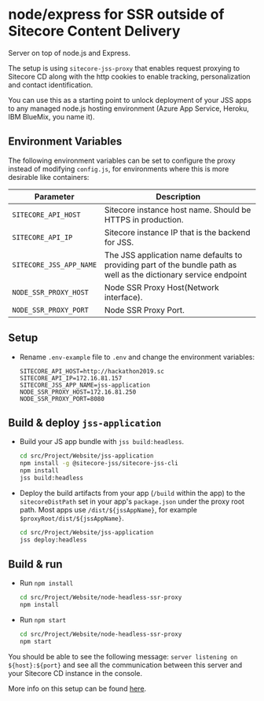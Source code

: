 # node/express for SSR outside of Sitecore Content Delivery

Server on top of node.js and Express.

The setup is using `sitecore-jss-proxy` that enables request proxying to Sitecore CD along with the http cookies to enable tracking, personalization and contact identification.

You can use this as a starting point to unlock deployment of your JSS apps to any managed node.js hosting environment (Azure App Service, Heroku, IBM BlueMix, you name it).

## Environment Variables

The following environment variables can be set to configure the proxy instead of modifying `config.js`, for environments where this is more desirable like containers:

| Parameter                              | Description                                                   |
| -------------------------------------- | ------------------------------------------------------------- |
| `SITECORE_API_HOST`                    | Sitecore instance host name. Should be HTTPS in production.   |
| `SITECORE_API_IP`                      | Sitecore instance IP that is the backend for JSS.             |
| `SITECORE_JSS_APP_NAME`                |  The JSS application name defaults to providing part of the bundle path as well as the dictionary service endpoint   |
| `NODE_SSR_PROXY_HOST`                  | Node SSR Proxy Host(Network interface).                       |
| `NODE_SSR_PROXY_PORT`                  | Node SSR Proxy Port.                                          |

## Setup

- Rename `.env-example` file to `.env` and change the environment variables:

    ```env
    SITECORE_API_HOST=http://hackathon2019.sc
    SITECORE_API_IP=172.16.81.157
    SITECORE_JSS_APP_NAME=jss-application
    NODE_SSR_PROXY_HOST=172.16.81.250
    NODE_SSR_PROXY_PORT=8080
    ```

## Build & deploy `jss-application`

- Build your JS app bundle with `jss build:headless`.

    ```bash
    cd src/Project/Website/jss-application
    npm install -g @sitecore-jss/sitecore-jss-cli
    npm install
    jss build:headless
    ```

- Deploy the build artifacts from your app (`/build` within the app) to the `sitecoreDistPath` set in your app's `package.json` under the proxy root path. Most apps use `/dist/${jssAppName}`, for example `$proxyRoot/dist/${jssAppName}`.

    ```bash
    cd src/Project/Website/jss-application
    jss deploy:headless
    ```

## Build & run

- Run `npm install`

    ```bash
    cd src/Project/Website/node-headless-ssr-proxy
    npm install
    ```

- Run `npm start`

    ```bash
    cd src/Project/Website/node-headless-ssr-proxy
    npm start
    ```

You should be able to see the following message:
`server listening on ${host}:${port}` and see all the communication between this server and your Sitecore CD instance in the console.

More info on this setup can be found [here](https://jss.sitecore.net/#/application-modes?id=headless-server-side-rendering-mode).
